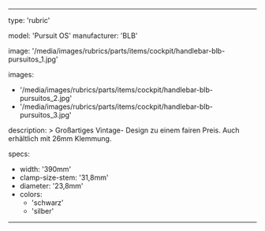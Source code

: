 ---

type: 'rubric'


model: 'Pursuit OS'
manufacturer: 'BLB'

image: '/media/images/rubrics/parts/items/cockpit/handlebar-blb-pursuitos_1.jpg'

images:
  - '/media/images/rubrics/parts/items/cockpit/handlebar-blb-pursuitos_2.jpg'
  - '/media/images/rubrics/parts/items/cockpit/handlebar-blb-pursuitos_3.jpg'

description: >
    Großartiges Vintage- Design zu einem fairen Preis. Auch erhältlich mit 26mm Klemmung.

specs:
  - width: '390mm'
  - clamp-size-stem: '31,8mm'
  - diameter: '23,8mm'
  - colors:
    - 'schwarz'
    - 'silber'

---